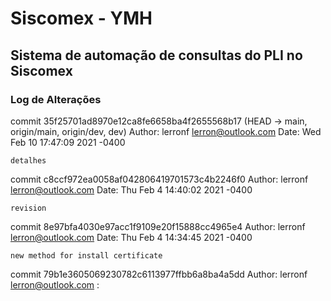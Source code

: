 # Siscomex - YMH
## Sistema de automação de consultas do PLI no Siscomex
### Log de Alterações
commit 35f25701ad8970e12ca8fe6658ba4f2655568b17 (HEAD -> main, origin/main, origin/dev, dev)
Author: lerronf <lerron@outlook.com>
Date:   Wed Feb 10 17:47:09 2021 -0400

    detalhes

commit c8ccf972ea0058af042806419701573c4b2246f0
Author: lerronf <lerron@outlook.com>
Date:   Thu Feb 4 14:40:02 2021 -0400

    revision

commit 8e97bfa4030e97acc1f9109e20f15888cc4965e4
Author: lerronf <lerron@outlook.com>
Date:   Thu Feb 4 14:34:45 2021 -0400

    new method for install certificate

commit 79b1e3605069230782c6113977ffbb6a8ba4a5dd
Author: lerronf <lerron@outlook.com>
:
